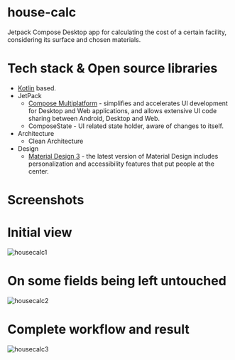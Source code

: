 # house-calc
Jetpack Compose Desktop app for calculating the cost of a certain facility, considering its surface and chosen materials.
  # Tech stack & Open source libraries
- [Kotlin](https://kotlinlang.org/) based.
- JetPack
  - [Compose Multiplatform](https://developer.android.com/jetpack/compose) - simplifies and accelerates UI development for Desktop and Web applications, and allows extensive UI code sharing between Android, Desktop and Web.
  - ComposeState - UI related state holder, aware of changes to itself.
- Architecture
  - Clean Architecture
- Design
  - [Material Design 3](https://m3.material.io/) - the latest version of Material Design includes personalization and accessibility features that put people at the center.
# Screenshots
  # Initial view
  ![housecalc1](https://user-images.githubusercontent.com/62217711/202273196-de351a81-ca92-4486-ad52-4710d10d8003.png)
  # On some fields being left untouched
  ![housecalc2](https://user-images.githubusercontent.com/62217711/202273375-500b6a96-344a-46d3-91c5-4158027ecdf1.png)
  # Complete workflow and result
  ![housecalc3](https://user-images.githubusercontent.com/62217711/202273475-1e0b156a-bad8-4972-81f9-fd4a7c6185a6.png)
